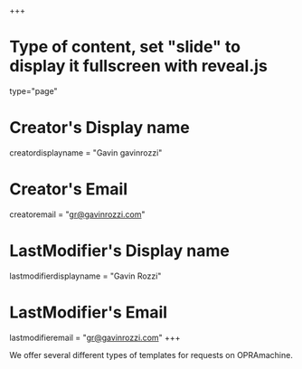+++
# Type of content, set "slide" to display it fullscreen with reveal.js
type="page"

# Creator's Display name
creatordisplayname = "Gavin gavinrozzi"
# Creator's Email
creatoremail = "gr@gavinrozzi.com"
# LastModifier's Display name
lastmodifierdisplayname = "Gavin Rozzi"
# LastModifier's Email
lastmodifieremail = "gr@gavinrozzi.com"
+++

We offer several different types of templates for requests on OPRAmachine.
